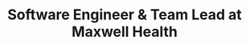 ---
name: Emma Spencer
email: emma.n.spencer@gmail.com
title: Software Engineer & Team Lead at Maxwell Health
---